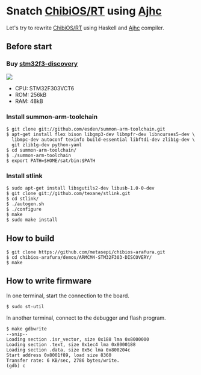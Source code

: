 # Snatch [ChibiOS/RT](http://www.chibios.org/) using [Ajhc](http://ajhc.metasepi.org/)

Let's try to rewrite [ChibiOS/RT](http://www.chibios.org/)
using Haskell and [Ajhc](http://ajhc.metasepi.org/) compiler.

## Before start

### Buy [stm32f3-discovery](http://www.st.com/web/en/catalog/tools/FM116/SC959/SS1532/PF254044)

![](https://raw.github.com/ajhc/demo-cortex-m3/master/img/stm32f3-discovery.jpg)

* CPU: STM32F303VCT6
* ROM: 256kB
* RAM: 48kB

### Install summon-arm-toolchain

    $ git clone git://github.com/esden/summon-arm-toolchain.git
    $ apt-get install flex bison libgmp3-dev libmpfr-dev libncurses5-dev \
      libmpc-dev autoconf texinfo build-essential libftdi-dev zlib1g-dev \
      git zlib1g-dev python-yaml
    $ cd summon-arm-toolchain/
    $ ./summon-arm-toolchain
    $ export PATH=$HOME/sat/bin:$PATH

### Install stlink

    $ sudo apt-get install libsgutils2-dev libusb-1.0-0-dev
    $ git clone git://github.com/texane/stlink.git
    $ cd stlink/
    $ ./autogen.sh
    $ ./configure
    $ make
    $ sudo make install

## How to build

    $ git clone https://github.com/metasepi/chibios-arafura.git
    $ cd chibios-arafura/demos/ARMCM4-STM32F303-DISCOVERY/
    $ make

## How to write firmware

In one terminal, start the connection to the board.

    $ sudo st-util

In another terminal, connect to the debugger and flash program.

    $ make gdbwrite
    --snip--
    Loading section .isr_vector, size 0x188 lma 0x8000000
    Loading section .text, size 0x1ec4 lma 0x8000188
    Loading section .data, size 0x5c lma 0x800204c
    Start address 0x8001f89, load size 8360
    Transfer rate: 6 KB/sec, 2786 bytes/write.
    (gdb) c
